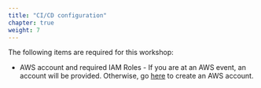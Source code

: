 ```yaml
---
title: "CI/CD configuration"
chapter: true
weight: 7
---
```


The following items are required for this workshop:

- AWS account and required IAM Roles - If you are at an AWS event, an account will be provided. Otherwise, go [here](https://portal.aws.amazon.com/billing/signup#/start) to create an AWS account.
